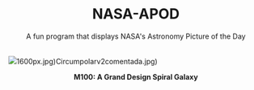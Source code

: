 <div align="center">
  <h1>
    NASA-APOD
  </h1>
</div>
  
<div align="center">
  A fun program that displays NASA's Astronomy Picture of the Day
</div>

<br>

![](https://apod.nasa.gov/apod/image/2405/M100_DrewEvans.png)1600px.jpg)Circumpolarv2comentada.jpg)

<p align = "center">
  <b>M100: A Grand Design Spiral Galaxy</b>
</p>
